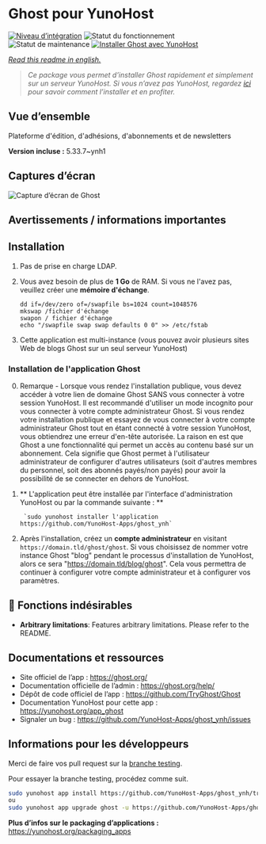 <!--
N.B.: This README was automatically generated by https://github.com/YunoHost/apps/tree/master/tools/README-generator
It shall NOT be edited by hand.
-->

# Ghost pour YunoHost

[![Niveau d’intégration](https://dash.yunohost.org/integration/ghost.svg)](https://dash.yunohost.org/appci/app/ghost) ![Statut du fonctionnement](https://ci-apps.yunohost.org/ci/badges/ghost.status.svg) ![Statut de maintenance](https://ci-apps.yunohost.org/ci/badges/ghost.maintain.svg)
[![Installer Ghost avec YunoHost](https://install-app.yunohost.org/install-with-yunohost.svg)](https://install-app.yunohost.org/?app=ghost)

*[Read this readme in english.](./README.md)*

> *Ce package vous permet d’installer Ghost rapidement et simplement sur un serveur YunoHost.
Si vous n’avez pas YunoHost, regardez [ici](https://yunohost.org/#/install) pour savoir comment l’installer et en profiter.*

## Vue d’ensemble

Plateforme d'édition, d'adhésions, d'abonnements et de newsletters

**Version incluse :** 5.33.7~ynh1

## Captures d’écran

![Capture d’écran de Ghost](./doc/screenshots/screenshot.png)

## Avertissements / informations importantes

## Installation

 1. Pas de prise en charge LDAP.
 1. Vous avez besoin de plus de **1 Go** de RAM. Si vous ne l'avez pas, veuillez créer une **mémoire d'échange**.

        dd if=/dev/zero of=/swapfile bs=1024 count=1048576
        mkswap /fichier d'échange
        swapon / fichier d'échange
        echo "/swapfile swap swap defaults 0 0" >> /etc/fstab

 1. Cette application est multi-instance (vous pouvez avoir plusieurs sites Web de blogs Ghost sur un seul serveur YunoHost)

### Installation de l'application Ghost

 0. Remarque - Lorsque vous rendez l'installation publique, vous devez accéder à votre lien de domaine Ghost SANS vous connecter à votre session YunoHost. Il est recommandé d'utiliser un mode incognito pour vous connecter à votre compte administrateur Ghost. Si vous rendez votre installation publique et essayez de vous connecter à votre compte administrateur Ghost tout en étant connecté à votre session YunoHost, vous obtiendrez une erreur d'en-tête autorisée. La raison en est que Ghost a une fonctionnalité qui permet un accès au contenu basé sur un abonnement. Cela signifie que Ghost permet à l'utilisateur administrateur de configurer d'autres utilisateurs (soit d'autres membres du personnel, soit des abonnés payés/non payés) pour avoir la possibilité de se connecter en dehors de YunoHost.
 
 1. ** L'application peut être installée par l'interface d'administration YunoHost ou par la commande suivante : **

         `sudo yunohost installer l'application https://github.com/YunoHost-Apps/ghost_ynh`

 2. Après l'installation, créez un **compte administrateur** en visitant `https://domain.tld/ghost/ghost`. Si vous choisissez de nommer votre instance Ghost "blog" pendant le processus d'installation de YunoHost, alors ce sera "https://domain.tld/blog/ghost". Cela vous permettra de continuer à configurer votre compte administrateur et à configurer vos paramètres. 
## :red_circle: Fonctions indésirables

- **Arbitrary limitations**: Features arbitrary limitations. Please refer to the README.

## Documentations et ressources

* Site officiel de l’app : <https://ghost.org/>
* Documentation officielle de l’admin : <https://ghost.org/help/>
* Dépôt de code officiel de l’app : <https://github.com/TryGhost/Ghost>
* Documentation YunoHost pour cette app : <https://yunohost.org/app_ghost>
* Signaler un bug : <https://github.com/YunoHost-Apps/ghost_ynh/issues>

## Informations pour les développeurs

Merci de faire vos pull request sur la [branche testing](https://github.com/YunoHost-Apps/ghost_ynh/tree/testing).

Pour essayer la branche testing, procédez comme suit.

``` bash
sudo yunohost app install https://github.com/YunoHost-Apps/ghost_ynh/tree/testing --debug
ou
sudo yunohost app upgrade ghost -u https://github.com/YunoHost-Apps/ghost_ynh/tree/testing --debug
```

**Plus d’infos sur le packaging d’applications :** <https://yunohost.org/packaging_apps>